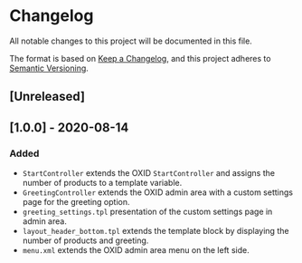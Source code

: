 # Changelog
All notable changes to this project will be documented in this file.

The format is based on [Keep a Changelog](https://keepachangelog.com/en/1.0.0/),
and this project adheres to [Semantic Versioning](https://semver.org/spec/v2.0.0.html).

## [Unreleased]

## [1.0.0] - 2020-08-14
### Added
- `StartController` extends the OXID `StartController` and assigns the number of products to a template variable.
- `GreetingController` extends the OXID admin area with a custom settings page for the greeting option.
- `greeting_settings.tpl` presentation of the custom settings page in admin area.
- `layout_header_bottom.tpl` extends the template block by displaying the number of products and greeting.
- `menu.xml` extends the OXID admin area menu on the left side.
